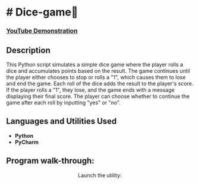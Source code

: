 <h1># Dice-game🎲</h1>

 ### [YouTube Demonstration](https://www.youtube.com/watch?v=-CL85Zh8W3s)

<h2>Description</h2>
This Python script simulates a simple dice game where the player rolls a dice and accumulates points based on the result. The game continues until the player either chooses to stop or rolls a "1", which causes them to lose and end the game. Each roll of the dice adds the result to the player's score. If the player rolls a "1", they lose, and the game ends with a message displaying their final score. The player can choose whether to continue the game after each roll by inputting "yes" or "no".
<br />


<h2>Languages and Utilities Used</h2>

- <b>Python</b> 
- <b>PyCharm</b>

<h2>Program walk-through:</h2>
<p align="center">
Launch the utility: <br/>
<img src="[![Screenshot_419](https://i.imgur.com/cnD7b9e.png)
]()

<br />

